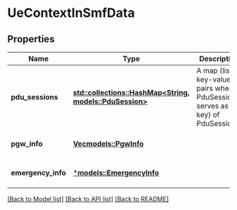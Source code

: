 # UeContextInSmfData

## Properties
Name | Type | Description | Notes
------------ | ------------- | ------------- | -------------
**pdu_sessions** | [**std::collections::HashMap<String, models::PduSession>**](PduSession.md) | A map (list of key-value pairs where PduSessionId serves as key) of PduSessions | [optional] [default to None]
**pgw_info** | [**Vec<models::PgwInfo>**](PgwInfo.md) |  | [optional] [default to None]
**emergency_info** | [***models::EmergencyInfo**](EmergencyInfo.md) |  | [optional] [default to None]

[[Back to Model list]](../README.md#documentation-for-models) [[Back to API list]](../README.md#documentation-for-api-endpoints) [[Back to README]](../README.md)


